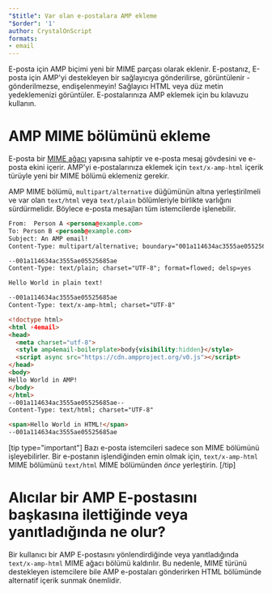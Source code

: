 ```yaml
---
"$title": Var olan e-postalara AMP ekleme
"$order": '1'
author: CrystalOnScript
formats:
- email
---
```


E-posta için AMP biçimi yeni bir MIME parçası olarak eklenir. E-postanız, E-posta için AMP'yi destekleyen bir sağlayıcıya gönderilirse, görüntülenir - gönderilmezse, endişelenmeyin! Sağlayıcı HTML veya düz metin yedeklemenizi görüntüler. E-postalarınıza AMP eklemek için bu kılavuzu kullanın.

# AMP MIME bölümünü ekleme

E-posta bir [MIME ağacı](https://en.wikipedia.org/wiki/MIME) yapısına sahiptir ve e-posta mesaj gövdesini ve e-posta ekini içerir. AMP'yi e-postalarınıza eklemek için `text/x-amp-html` içerik türüyle yeni bir MIME bölümü eklemeniz gerekir.

AMP MIME bölümü, `multipart/alternative` düğümünün altına yerleştirilmeli ve var olan `text/html` veya `text/plain` bölümleriyle birlikte varlığını sürdürmelidir. Böylece e-posta mesajları tüm istemcilerde işlenebilir.

```html
From:  Person A <persona@example.com>
To: Person B <personb@example.com>
Subject: An AMP email!
Content-Type: multipart/alternative; boundary="001a114634ac3555ae05525685ae"

--001a114634ac3555ae05525685ae
Content-Type: text/plain; charset="UTF-8"; format=flowed; delsp=yes

Hello World in plain text!

--001a114634ac3555ae05525685ae
Content-Type: text/x-amp-html; charset="UTF-8"

<!doctype html>
<html ⚡4email>
<head>
  <meta charset="utf-8">
  <style amp4email-boilerplate>body{visibility:hidden}</style>
  <script async src="https://cdn.ampproject.org/v0.js"></script>
</head>
<body>
Hello World in AMP!
</body>
</html>
--001a114634ac3555ae05525685ae--
Content-Type: text/html; charset="UTF-8"

<span>Hello World in HTML!</span>
--001a114634ac3555ae05525685ae

```

[tip type="important"] Bazı e-posta istemcileri sadece son MIME bölümünü işleyebilirler. Bir e-postanın işlendiğinden emin olmak için, `text/x-amp-html` MIME bölümünü `text/html` MIME bölümünden _önce_ yerleştirin. [/tip]

# Alıcılar bir AMP E-postasını başkasına ilettiğinde veya yanıtladığında ne olur?

Bir kullanıcı bir AMP E-postasını yönlendirdiğinde veya yanıtladığında `text/x-amp-html` MIME ağacı bölümü kaldırılır. Bu nedenle, MIME türünü destekleyen istemcilere bile AMP e-postaları gönderirken HTML bölümünde alternatif içerik sunmak önemlidir.
